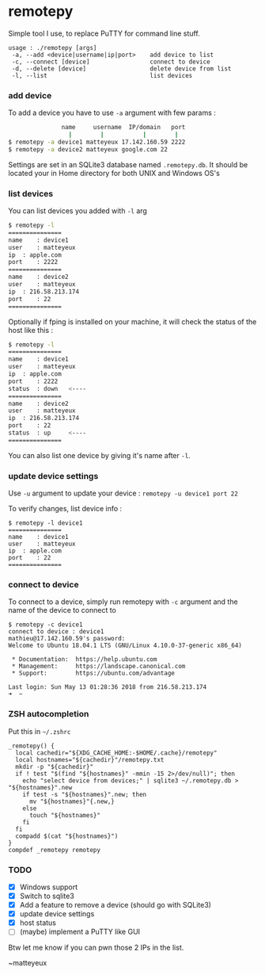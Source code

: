 # remotepy

Simple tool I use, to replace PuTTY for command line stuff.
```
usage : ./remotepy [args]
 -a, --add <device|username|ip|port>    add device to list
 -c, --connect [device]                 connect to device
 -d, --delete [device]                  delete device from list
 -l, --list                             list devices
```

### add device
To add a device you have to use `-a` argument with few params :
```bash
               name     username  IP/domain   port
                 |        |           |        |
$ remotepy -a device1 matteyeux 17.142.160.59 2222
$ remotepy -a device2 matteyeux google.com 22
```
Settings are set in an SQLite3 database named `.remotepy.db`. It should be located your in Home directory for both UNIX and Windows OS's

### list devices
You can list devices you added with `-l` arg
```bash
$ remotepy -l
===============
name	: device1
user	: matteyeux
ip	: apple.com
port	: 2222
===============
name	: device2
user	: matteyeux
ip	: 216.58.213.174
port	: 22
===============
```

Optionally if fping is installed on your machine, it will check the status of the host like this : 
```bash
$ remotepy -l
===============
name	: device1
user	: matteyeux
ip	: apple.com
port	: 2222
status  : down   <----
===============
name	: device2
user	: matteyeux
ip	: 216.58.213.174
port	: 22
status  : up     <----
===============
```
You can also list one device by giving it's name after `-l`. <br>

### update device settings

Use `-u` argument to update your device : `remotepy -u device1 port 22` 

To verify changes, list device info :

```
$ remotepy -l device1
===============
name	: device1
user	: matteyeux
ip	: apple.com
port	: 22
===============
```

### connect to device
To connect to a device, simply run remotepy with `-c` argument and the name of the device to connect to

```
$ remotepy -c device1
connect to device : device1
mathieu@17.142.160.59's password: 
Welcome to Ubuntu 18.04.1 LTS (GNU/Linux 4.10.0-37-generic x86_64)

 * Documentation:  https://help.ubuntu.com
 * Management:     https://landscape.canonical.com
 * Support:        https://ubuntu.com/advantage

Last login: Sun May 13 01:28:36 2018 from 216.58.213.174
➜  ~ 
```

### ZSH autocompletion
Put this in `~/.zshrc`
```
_remotepy() {
  local cachedir="${XDG_CACHE_HOME:-$HOME/.cache}/remotepy"
  local hostnames="${cachedir}"/remotepy.txt
  mkdir -p "${cachedir}"
  if ! test "$(find "${hostnames}" -mmin -15 2>/dev/null)"; then
    echo "select device from devices;" | sqlite3 ~/.remotepy.db > "${hostnames}".new
    if test -s "${hostnames}".new; then
      mv "${hostnames}"{.new,}
    else
      touch "${hostnames}"
    fi
  fi
  compadd $(cat "${hostnames}")
}
compdef _remotepy remotepy
```

### TODO
- [X] Windows support
- [X] Switch to sqlite3
- [X] Add a feature to remove a device (should go with SQLite3)
- [X] update device settings
- [X] host status
- [ ] (maybe) implement a PuTTY like GUI

Btw let me know if you can pwn those 2 IPs in the list.

~matteyeux
